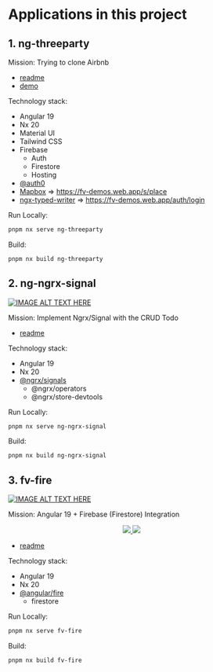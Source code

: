 # Applications in this project

## 1. ng-threeparty

Mission: Trying to clone Airbnb

- [readme](https://github.com/fvdavid/ng-in-action/blob/main/apps/ng-threeparty/readme.md)
- [demo](https://fv-demos.web.app)

Technology stack:

- Angular 19
- Nx 20
- Material UI
- Tailwind CSS
- Firebase
  - Auth
  - Firestore
  - Hosting
- [@auth0](https://auth0.com/)
- [Mapbox](https://www.mapbox.com/) => https://fv-demos.web.app/s/place
- [ngx-typed-writer](https://www.npmjs.com/package/ngx-typed-writer) => https://fv-demos.web.app/auth/login

Run Locally:

```sh
pnpm nx serve ng-threeparty
```

Build:

```sh
pnpm nx build ng-threeparty
```

## 2. ng-ngrx-signal

[![IMAGE ALT TEXT HERE](https://img.youtube.com/vi/yKoT4aV8Oe0/0.jpg)](https://youtu.be/yKoT4aV8Oe0)

Mission: Implement Ngrx/Signal with the CRUD Todo

- [readme](https://github.com/fvdavid/ng-in-action/blob/main/apps/ng-ngrx-signal/readme.md)

Technology stack:

- Angular 19
- Nx 20
- [@ngrx/signals](https://ngrx.io/)
  - @ngrx/operators
  - @ngrx/store-devtools

Run Locally:

```sh
pnpm nx serve ng-ngrx-signal
```

Build:

```sh
pnpm nx build ng-ngrx-signal
```

## 3. fv-fire

[![IMAGE ALT TEXT HERE](https://img.youtube.com/vi/HgwRTWHLPvs/0.jpg)](https://youtu.be/HgwRTWHLPvs)

Mission: Angular 19 + Firebase (Firestore) Integration

<p align="center">
  <a href="https://angular.dev/">
    <img src="https://skillicons.dev/icons?i=angular"/>
  </a>
  <a href="https://firebase.google.com/">
    <img src="https://skillicons.dev/icons?i=firebase"/>
  </a>
</p>

- [readme](https://github.com/fvdavid/ng-in-action/blob/main/apps/fv-fire/readme.md)

Technology stack:

- Angular 19
- Nx 20
- [@angular/fire](https://www.npmjs.com/package/@angular/fire)
  - firestore

Run Locally:

```sh
pnpm nx serve fv-fire
```

Build:

```sh
pnpm nx build fv-fire
```

